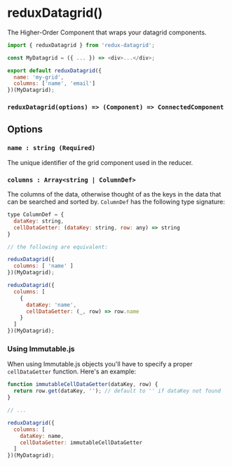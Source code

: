 # reduxDatagrid()

The Higher-Order Component that wraps your datagrid components.

```js
import { reduxDatagrid } from 'redux-datagrid';

const MyDatagrid = ({ ... }) => <div>...</div>;

export default reduxDatagrid({
  name: 'my-grid',
  columns: ['name', 'email']
})(MyDatagrid);
```

### `reduxDatagrid(options) => (Component) => ConnectedComponent`

## Options

### `name : string (Required)`

The unique identifier of the grid component used in the reducer.

### `columns : Array<string | ColumnDef>`

The columns of the data, otherwise thought of as the keys in the data that can be searched and sorted by. `ColumnDef` has the following type signature:

```js
type ColumnDef = {
  dataKey: string,
  cellDataGetter: (dataKey: string, row: any) => string
}
```

```js
// the following are equivalent:

reduxDatagrid({
  columns: [ 'name' ]
})(MyDatagrid);

reduxDatagrid({
  columns: [
    {
      dataKey: 'name',
      cellDataGetter: (_, row) => row.name
    }
  ]
})(MyDatagrid);
```

### Using Immutable.js

When using Immutable.js objects you'll have to specify a proper `cellDataGetter` function. Here's an example:

```js
function immutableCellDataGetter(dataKey, row) {
  return row.get(dataKey, ''); // default to '' if dataKey not found
}

// ...

reduxDatagrid({
  columns: [
    dataKey: name,
    cellDataGetter: immutableCellDataGetter
  ]
})(MyDatagrid);
```
